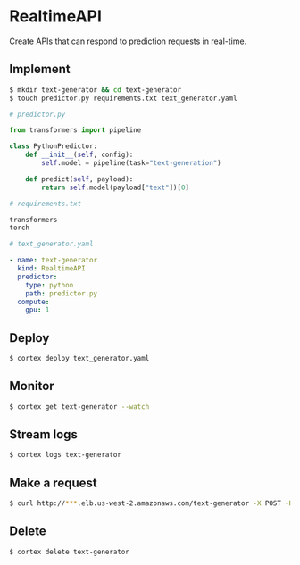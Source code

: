 # RealtimeAPI

Create APIs that can respond to prediction requests in real-time.

## Implement

```bash
$ mkdir text-generator && cd text-generator
$ touch predictor.py requirements.txt text_generator.yaml
```

```python
# predictor.py

from transformers import pipeline

class PythonPredictor:
    def __init__(self, config):
        self.model = pipeline(task="text-generation")

    def predict(self, payload):
        return self.model(payload["text"])[0]
```

```python
# requirements.txt

transformers
torch
```

```yaml
# text_generator.yaml

- name: text-generator
  kind: RealtimeAPI
  predictor:
    type: python
    path: predictor.py
  compute:
    gpu: 1
```

## Deploy

```bash
$ cortex deploy text_generator.yaml
```

## Monitor

```bash
$ cortex get text-generator --watch
```

## Stream logs

```bash
$ cortex logs text-generator
```

## Make a request

```bash
$ curl http://***.elb.us-west-2.amazonaws.com/text-generator -X POST -H "Content-Type: application/json" -d '{"text": "hello world"}'
```

## Delete

```bash
$ cortex delete text-generator
```
